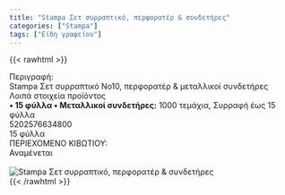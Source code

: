 ```yaml
---
title: "Stampa Σετ συρραπτικό, περφορατέρ & συνδετήρες"
categories: ["Stampa"]
tags: ["Είδη γραφείου"]
---
```

{{< rawhtml >}}

<div class="sload679"><div class="product"><div id="sistatika">Περιγραφή:</div><div class="alltext">Stampa Σετ συρραπτικό Νο10, περφορατέρ &amp; μεταλλικοί συνδετήρες</div><div id="loipa">Λοιπά στοιχεία προϊόντος</div><div class="alltext"><b>• 15 φύλλα • Μεταλλικοί συνδετήρες:</b> 1000 τεμάχια, Συρραφή έως 15 φύλλα</div><div id="barcode"><div id="barimage1"></div><span id="bartext">5202576634800</span></div><div id="varos"><div id="temimg"></div><span id="varostext">15 φύλλα</span></div><div id="kivotio">ΠΕΡΙΕΧΟΜΕΝΟ ΚΙΒΩΤΙΟΥ:<br>Αναμένεται</div><br><div class="pimg"><img alt="Stampa Σετ συρραπτικό, περφορατέρ &amp; συνδετήρες" title="Stampa Σετ συρραπτικό, περφορατέρ &amp; συνδετήρες" src="/media/images/stampa-set-syrraptiko-perforater-&amp;-syndethres.jpg"></div></div></div>
{{< /rawhtml >}}


